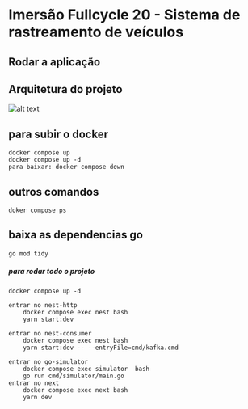 # Imersão Fullcycle 20 - Sistema de rastreamento de veículos


## Rodar a aplicação



## Arquitetura do projeto
![alt text](./arquitetura_projeto.png)


## para subir o docker
	docker compose up
	docker compose up -d
	para baixar: docker compose down


## outros comandos
	doker compose ps


## baixa as dependencias go
	go mod tidy
	


##### para rodar todo o projeto ####   
	docker compose up -d

    entrar no nest-http
        docker compose exec nest bash
        yarn start:dev

    entrar no nest-consumer
        docker compose exec nest bash
        yarn start:dev -- --entryFile=cmd/kafka.cmd

    entrar no go-simulator
        docker compose exec simulator  bash
        go run cmd/simulator/main.go
    entrar no next  
        docker compose exec next bash
        yarn dev
